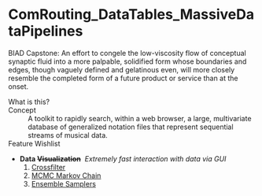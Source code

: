 # ComRouting_DataTables_MassiveDataPipelines
BIAD Capstone:
An effort to congele the low-viscosity flow of conceptual synaptic fluid into a more palpable, solidified form whose boundaries and edges, though vaguely defined and gelatinous even, will more closely resemble the completed form of a future product or service than at the onset.

<dl>What is this?
	<dt>Concept</dt>
			<dd>A toolkit to rapidly search,  within a web browser, a large, multivariate database of generalized notation files that represent sequential streams of musical data.<dd>
	<dt>Feature Wishlist</dt>
		<ul>
				<li><b>Data <s>Visualization</s></b>
					<i>&nbsp;Extremely fast interaction with data via GUI</i>
						<ol>
							<li><a href="http://square.github.io/crossfilter/" target="_blank">Crossfilter</a></li>
							<li><a href="https://github.com/dfm/emcee.git" target="_blank">MCMC Markov Chain</a></li>
							<li><a href="http://msp.org/camcos/2010/5-1/p04.xhtml" target="_blank">Ensemble Samplers</a></li>
						</ol>
				</li>
		</ul>
</dl>
